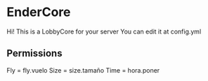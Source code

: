 # EnderCore
Hi! This is a LobbyCore for your server You can edit it at config.yml

## Permissions 
Fly = fly.vuelo 
Size = size.tamaño 
Time = hora.poner 
